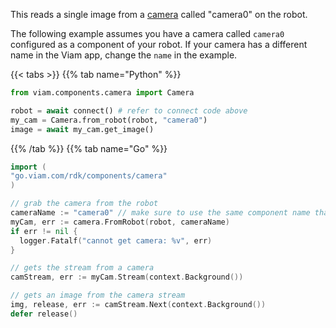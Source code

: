 This reads a single image from a [camera](/components/camera/) called "camera0" on the robot.

The following example assumes you have a camera called `camera0` configured as a component of your robot.
If your camera has a different name in the Viam app, change the `name` in the example.

{{< tabs >}}
{{% tab name="Python" %}}

```python {class="line-numbers linkable-line-numbers"}
from viam.components.camera import Camera

robot = await connect() # refer to connect code above
my_cam = Camera.from_robot(robot, "camera0")
image = await my_cam.get_image()
```

{{% /tab %}}
{{% tab name="Go" %}}

```go {class="line-numbers linkable-line-numbers"}
import (
"go.viam.com/rdk/components/camera"
)

// grab the camera from the robot
cameraName := "camera0" // make sure to use the same component name that you have in your robot configuration 
myCam, err := camera.FromRobot(robot, cameraName)
if err != nil {
  logger.Fatalf("cannot get camera: %v", err)
}

// gets the stream from a camera
camStream, err := myCam.Stream(context.Background())

// gets an image from the camera stream
img, release, err := camStream.Next(context.Background())
defer release()
```
